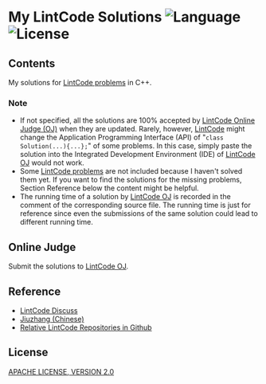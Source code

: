 # My LintCode Solutions ![Language](https://img.shields.io/badge/language-c++-blue.svg) ![License](https://img.shields.io/badge/license-Apache-red.svg)

## Contents

My solutions for [LintCode problems](https://www.lintcode.com/problem/) in C++.  

### Note

* If not specified, all the solutions are 100% accepted by [LintCode Online Judge (OJ)](https://www.lintcode.com/problem/) when they are updated.
Rarely, however, [LintCode](https://www.lintcode.com/) might change the Application Programming Interface (API) of "```class Solution(...){...};```" of some problems.
In this case, simply paste the solution into the Integrated Development Environment (IDE) of [LintCode OJ](https://www.lintcode.com/problem/) would not work.
* Some [LintCode problems](https://www.lintcode.com/problem/) are not included because I haven't solved them yet.
If you want to find the solutions for the missing problems, Section Reference below the content might be helpful.
* The running time of a solution by [LintCode OJ](https://www.lintcode.com/problem/) is recorded in the comment of the corresponding source file.
The running time is just for reference since even the submissions of the same solution could lead to different running time.

## Online Judge

Submit the solutions to [LintCode OJ](https://www.lintcode.com/problem/).

## Reference

* [LintCode Discuss](https://www.lintcode.com/discuss/)
* [Jiuzhang (Chinese)](https://www.jiuzhang.com/solution/)
* [Relative LintCode Repositories in Github](https://github.com/search?q=lintcode)

## License

[APACHE LICENSE, VERSION 2.0](http://www.apache.org/licenses/LICENSE-2.0)
